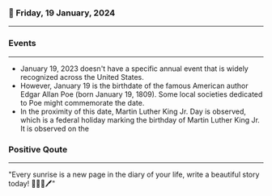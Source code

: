 ### 📅 Friday, 19 January, 2024
------
### Events
------
- January 19, 2023 doesn't have a specific annual event that is widely recognized across the United States. 
- However, January 19 is the birthdate of the famous American author Edgar Allan Poe (born January 19, 1809). Some local societies dedicated to Poe might commemorate the date.
- In the proximity of this date, Martin Luther King Jr. Day is observed, which is a federal holiday marking the birthday of Martin Luther King Jr. It is observed on the
### Positive Qoute
------
"Every sunrise is a new page in the diary of your life, write a beautiful story today! 🌅✨📖🖊️"
